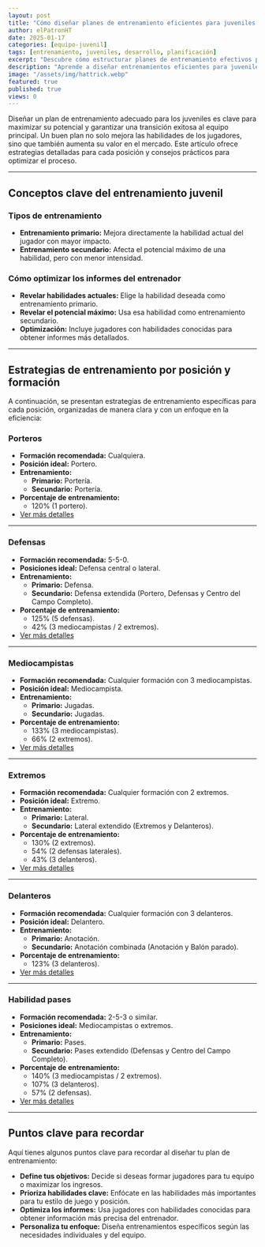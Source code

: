 ```yaml
---
layout: post
title: "Cómo diseñar planes de entrenamiento eficientes para juveniles en Hattrick"
author: elPatronHT
date: 2025-01-17
categories: [equipo-juvenil]
tags: [entrenamiento, juveniles, desarrollo, planificación]
excerpt: "Descubre cómo estructurar planes de entrenamiento efectivos para potenciar el desarrollo de tus juveniles en Hattrick."
description: "Aprende a diseñar entrenamientos eficientes para juveniles en Hattrick. Estrategias clave para mejorar habilidades y maximizar su evolución."
image: "/assets/img/hattrick.webp"
featured: true
published: true
views: 0
---
```


Diseñar un plan de entrenamiento adecuado para los juveniles es clave para maximizar su potencial y garantizar una transición exitosa al equipo principal. Un buen plan no solo mejora las habilidades de los jugadores, sino que también aumenta su valor en el mercado. Este artículo ofrece estrategias detalladas para cada posición y consejos prácticos para optimizar el proceso.

---

## Conceptos clave del entrenamiento juvenil

### Tipos de entrenamiento

- **Entrenamiento primario:** Mejora directamente la habilidad actual del jugador con mayor impacto.
- **Entrenamiento secundario:** Afecta el potencial máximo de una habilidad, pero con menor intensidad.

### Cómo optimizar los informes del entrenador

- **Revelar habilidades actuales:** Elige la habilidad deseada como entrenamiento primario.
- **Revelar el potencial máximo:** Usa esa habilidad como entrenamiento secundario.
- **Optimización:** Incluye jugadores con habilidades conocidas para obtener informes más detallados.

---

## Estrategias de entrenamiento por posición y formación

A continuación, se presentan estrategias de entrenamiento específicas para cada posición, organizadas de manera clara y con un enfoque en la eficiencia:

### Porteros

- **Formación recomendada:** Cualquiera.
- **Posición ideal:** Portero.
- **Entrenamiento:**
  - **Primario:** Portería.
  - **Secundario:** Portería.
- **Porcentaje de entrenamiento:**
  - 120% (1 portero).
- <a href="https://bit.ly/41Zc2wG" target="_blank" rel="noopener noreferrer">
    Ver más detalles
  </a>

---

### Defensas

- **Formación recomendada:** 5-5-0.
- **Posiciones ideal:** Defensa central o lateral.
- **Entrenamiento:**
  - **Primario:** Defensa.
  - **Secundario:** Defensa extendida (Portero, Defensas y Centro del Campo Completo).
- **Porcentaje de entrenamiento:**
  - 125% (5 defensas).
  - 42% (3 mediocampistas / 2 extremos).
- <a href="https://bit.ly/425O4ju" target="_blank" rel="noopener noreferrer">
    Ver más detalles
  </a>

---

### Mediocampistas

- **Formación recomendada:** Cualquier formación con 3 mediocampistas.
- **Posición ideal:** Mediocampista.
- **Entrenamiento:**
  - **Primario:** Jugadas.
  - **Secundario:** Jugadas.
- **Porcentaje de entrenamiento:**
  - 133% (3 mediocampistas).
  - 66% (2 extremos).
- <a href="https://bit.ly/3MqfgUf" target="_blank" rel="noopener noreferrer">
    Ver más detalles
  </a>

---

### Extremos

- **Formación recomendada:** Cualquier formación con 2 extremos.
- **Posición ideal:** Extremo.
- **Entrenamiento:**
  - **Primario:** Lateral.
  - **Secundario:** Lateral extendido (Extremos y Delanteros).
- **Porcentaje de entrenamiento:**
  - 130% (2 extremos).
  - 54% (2 defensas laterales).
  - 43% (3 delanteros).
- <a href="https://bit.ly/42SaJki" target="_blank" rel="noopener noreferrer">
    Ver más detalles
  </a>

---

### Delanteros

- **Formación recomendada:** Cualquier formación con 3 delanteros.
- **Posición ideal:** Delantero.
- **Entrenamiento:**
  - **Primario:** Anotación.
  - **Secundario:** Anotación combinada (Anotación y Balón parado).
- **Porcentaje de entrenamiento:**
  - 123% (3 delanteros).
- <a href="https://bit.ly/425O4ju" target="_blank" rel="noopener noreferrer">
    Ver más detalles
  </a>

---

### Habilidad pases

- **Formación recomendada:** 2-5-3 o similar.
- **Posiciones ideal:** Mediocampistas o extremos.
- **Entrenamiento:**
  - **Primario:** Pases.
  - **Secundario:** Pases extendido (Defensas y Centro del Campo Completo).
- **Porcentaje de entrenamiento:**
  - 140% (3 mediocampistas / 2 extremos).
  - 107% (3 delanteros).
  - 57% (2 defensas).
- <a href="https://bit.ly/3Ow0zlg" target="_blank" rel="noopener noreferrer">
    Ver más detalles
  </a>

---

## Puntos clave para recordar

Aquí tienes algunos puntos clave para recordar al diseñar tu plan de entrenamiento:

- **Define tus objetivos:** Decide si deseas formar jugadores para tu equipo o maximizar los ingresos.
- **Prioriza habilidades clave:** Enfócate en las habilidades más importantes para tu estilo de juego y posición.
- **Optimiza los informes:** Usa jugadores con habilidades conocidas para obtener información más precisa del entrenador.
- **Personaliza tu enfoque:** Diseña entrenamientos específicos según las necesidades individuales y del equipo.
